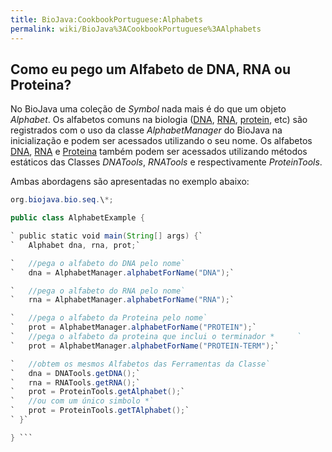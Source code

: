 ```yaml
---
title: BioJava:CookbookPortuguese:Alphabets
permalink: wiki/BioJava%3ACookbookPortuguese%3AAlphabets
---
```


Como eu pego um Alfabeto de DNA, RNA ou Proteina?
-------------------------------------------------

No BioJava uma coleção de *Symbol* nada mais é do que um objeto
*Alphabet*. Os alfabetos comuns na biologia ([DNA](wp:DNA "wikilink"),
[RNA](wp:RNA "wikilink"), [protein](wp:protein "wikilink"), etc) são
registrados com o uso da classe *AlphabetManager* do BioJava na
inicialização e podem ser acessados utilizando o seu nome. Os alfabetos
[DNA](wp:DNA "wikilink"), [RNA](wp:RNA "wikilink") e
[Proteina](wp:protein "wikilink") também podem ser acessados utilizando
métodos estáticos das Classes *DNATools*, *RNATools* e respectivamente
*ProteinTools*.

Ambas abordagens são apresentadas no exemplo abaixo:

```java import org.biojava.bio.symbol.\*; import java.util.\*; import
org.biojava.bio.seq.\*;

public class AlphabetExample {

` public static void main(String[] args) {`  
`   Alphabet dna, rna, prot;`

`   //pega o alfabeto do DNA pelo nome`  
`   dna = AlphabetManager.alphabetForName("DNA");`

`   //pega o alfabeto do RNA pelo nome`  
`   rna = AlphabetManager.alphabetForName("RNA");`

`   //pega o alfabeto da Proteina pelo nome`  
`   prot = AlphabetManager.alphabetForName("PROTEIN");`  
`   //pega o alfabeto da proteina que inclui o terminador *     `  
`   prot = AlphabetManager.alphabetForName("PROTEIN-TERM");`

`   //obtem os mesmos Alfabetos das Ferramentas da Classe`  
`   dna = DNATools.getDNA();`  
`   rna = RNATools.getRNA();`  
`   prot = ProteinTools.getAlphabet();`  
`   //ou com um único simbolo *`  
`   prot = ProteinTools.getTAlphabet();`  
` }`

} ```
